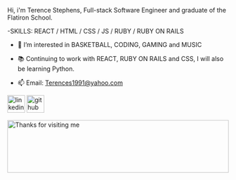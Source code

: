 Hi, i'm Terence Stephens, Full-stack Software Engineer and graduate of the Flatiron School.

-SKILLS: REACT / HTML / CSS / JS / RUBY / RUBY ON RAILS 

- 👀 I’m interested in BASKETBALL, CODING, GAMING and MUSIC
- 📚 Continuing to work with REACT, RUBY ON RAILS and CSS, I will also be learning Python.

- 📫  Email: Terences1991@yahoo.com













 
[<img src='https://cdn.jsdelivr.net/npm/simple-icons@3.0.1/icons/linkedin.svg' alt='linkedin' height='40'>](https://www.linkedin.com/in/terence-stephens-7955b4225/)  [<img src='https://cdn.jsdelivr.net/npm/simple-icons@3.0.1/icons/github.svg' alt='github' height='40'>](https://github.com/Terencetrey)  








<img height="120" alt="Thanks for visiting me" width="100%" src="https://raw.githubusercontent.com/BrunnerLivio/brunnerlivio/master/images/marquee.svg" />
<br />
